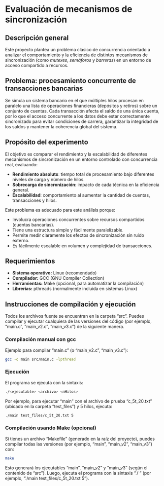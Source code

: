# Evaluación de mecanismos de sincronización

## Descripción general

Este proyecto plantea un problema clásico de concurrencia orientado a analizar el comportamiento y la eficiencia de distintos mecanismos de sincronización (como _mutexes_, _semáforos_ y _barreras_) en un entorno de acceso compartido a recursos.

## Problema: procesamiento concurrente de transacciones bancarias

Se simula un sistema bancario en el que múltiples hilos procesan en paralelo una lista de operaciones financieras (depósitos y retiros) sobre un conjunto de cuentas. Cada transacción afecta el saldo de una única cuenta, por lo que el acceso concurrente a los datos debe estar correctamente sincronizado para evitar condiciones de carrera, garantizar la integridad de los saldos y mantener la coherencia global del sistema.

## Propósito del experimento

El objetivo es comparar el rendimiento y la escalabilidad de diferentes mecanismos de sincronización en un entorno controlado con concurrencia real, evaluando:

- **Rendimiento absoluto**: tiempo total de procesamiento bajo diferentes niveles de carga y número de hilos.
- **Sobrecarga de sincronización**: impacto de cada técnica en la eficiencia general.
- **Escalabilidad**: comportamiento al aumentar la cantidad de cuentas, transacciones y hilos.

Este problema es adecuado para este análisis porque:

- Involucra operaciones concurrentes sobre recursos compartidos (cuentas bancarias).
- Tiene una estructura simple y fácilmente paralelizable.
- Permite medir claramente los efectos de sincronización sin ruido externo.
- Es fácilmente escalable en volumen y complejidad de transacciones.

## Requerimientos

- **Sistema operativo:** Linux (recomendado)
- **Compilador:** GCC (GNU Compiler Collection)
- **Herramientas:** Make (opcional, para automatizar la compilación)
- **Librerías:** pthreads (normalmente incluida en sistemas Linux)

## Instrucciones de compilación y ejecución

Todos los archivos fuente se encuentran en la carpeta “src”. Puedes compilar y ejecutar cualquiera de las versiones del código (por ejemplo, “main.c”, “main_v2.c”, “main_v3.c”) de la siguiente manera.

### Compilación manual con gcc

Ejemplo para compilar “main.c” (o “main_v2.c”, “main_v3.c”):

```bash
gcc -o main src/main.c -lpthread
```

### Ejecución

El programa se ejecuta con la sintaxis:

```bash
./<ejecutable> <archivo> <nHilos>
```

Por ejemplo, para ejecutar “main” con el archivo de prueba “c_5t_20.txt” (ubicado en la carpeta “test_files”) y 5 hilos, ejecuta:

```bash
./main test_files/c_5t_20.txt 5
```

### Compilación usando Make (opcional)

Si tienes un archivo “Makefile” (generado en la raíz del proyecto), puedes compilar todas las versiones (por ejemplo, “main”, “main_v2”, “main_v3”) con:

```bash
make
```

Esto generará los ejecutables “main”, “main_v2” y “main_v3” (según el contenido de “src”). Luego, ejecuta el programa con la sintaxis “./<ejecutable> <archivo> <nHilos>” (por ejemplo, “./main test_files/c_5t_20.txt 5”).
